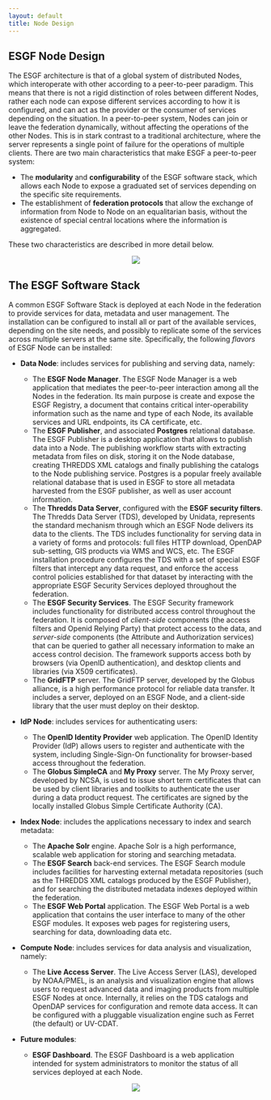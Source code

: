 ```yaml
---
layout: default
title: Node Design
---
```


## ESGF Node Design
The ESGF architecture is that of a global system of distributed Nodes, which
interoperate with other according to a peer-to-peer paradigm. This means that
there is not a rigid distinction of roles between different Nodes, rather each
node can expose different services according to how it is configured, and can
act as the provider or the consumer of services depending on the situation. In a
peer-to-peer system, Nodes can join or leave the federation dynamically, without
affecting the operations of the other Nodes. This is in stark contrast to a
traditional architecture, where the server represents a single point of failure
for the operations of multiple clients. There are two main characteristics that
make ESGF a peer-to-peer system:

* The **modularity** and **configurability** of the ESGF software stack, which
allows each Node to expose a graduated set of services depending on the specific
site requirements.
* The establishment of **federation protocols** that allow the exchange of
information from Node to Node on an equalitarian basis, without the existence of
special central locations where the information is aggregated.

These two characteristics are described in more detail below.
<center>
<img src="{{site.url}}/media/images/Architecture.png"/>
</center>

## The ESGF Software Stack
A common ESGF Software Stack is deployed at each Node in the federation to
provide services for data, metadata and user management. The installation can be
configured to install all or part of the available services, depending on the
site needs, and possibly to replicate some of the services across multiple
servers at the same site. Specifically, the following *flavors* of ESGF Node
can be installed:

* **Data Node**: includes services for publishing and serving data, namely:
    * The **ESGF Node Manager**. The ESGF Node Manager is a web application that
    mediates the peer-to-peer interaction among all the Nodes in the federation.
    Its main purpose is create and expose the ESGF Registry, a document that
    contains critical inter-operability information such as the name and type of
    each Node, its available services and URL endpoints, its CA certificate, etc.
    * The **ESGF Publisher**, and associated **Postgres** relational database.
    The ESGF Publisher is a desktop application that allows to publish data into
    a Node. The publishing workflow starts with extracting metadata from files
    on disk, storing it on the Node database, creating THREDDS XML catalogs and
    finally publishing the catalogs to the Node publishing service. Postgres is
    a popular freely available relational database that is used in ESGF to store
    all metadata harvested from the ESGF publisher, as well as user account
    information.
    * The **Thredds Data Server**, configured with the **ESGF security
    filters**. The Thredds Data Server (TDS), developed by Unidata, represents
    the standard mechanism through which an ESGF Node delivers its data to the
    clients. The TDS includes functionality for serving data in a variety of
    forms and protocols: full files HTTP download, OpenDAP sub-setting, GIS
    products via WMS and WCS, etc. The ESGF installation procedure configures
    the TDS with a set of special ESGF filters that intercept any data request,
    and enforce the access control policies established for that dataset by
    interacting with the appropriate ESGF Security Services deployed throughout
    the federation.
    * The **ESGF Security Services**. The ESGF Security framework includes
    functionality for distributed access control throughout the federation. It
    is composed of *client-side* components (the access filters and Openid
    Relying Party) that protect access to the data, and *server-side* components
    (the Attribute and Authorization services) that can be queried to gather all
    necessary information to make an access control decision. The framework
    supports access both by browsers (via OpenID authentication), and desktop
    clients and libraries (via X509 certificates).
    * The **GridFTP** server. The GridFTP server, developed by the Globus
    alliance, is a high performance protocol for reliable data transfer. It
    includes a server, deployed on an ESGF Node, and a client-side library that
    the user must deploy on their desktop.

* **IdP Node**: includes services for authenticating users:
    * The **OpenID Identity Provider** web application. The OpenID Identity
    Provider (IdP) allows users to register and authenticate with the system,
    including Single-Sign-On functionality for browser-based access throughout
    the federation.
    * The **Globus SimpleCA** and **My Proxy** server. The My Proxy server,
    developed by NCSA, is used to issue short term certificates that can be used
    by client libraries and toolkits to authenticate the user during a data
    product request. The certificates are signed by the locally installed Globus
    Simple Certificate Authority (CA).

* **Index Node**: includes the applications necessary to index and search
metadata:
    * The **Apache Solr** engine. Apache Solr is a high performance, scalable
    web application for storing and searching metadata.
    * The **ESGF Search** back-end services. The ESGF Search module includes
    facilities for harvesting external metadata repositories (such as the
    THREDDS XML catalogs produced by the ESGF Publisher), and for searching the
    distributed metadata indexes deployed within the federation.
    * The **ESGF Web Portal** application. The ESGF Web Portal is a web
    application that contains the user interface to many of the other ESGF
    modules. It exposes web pages for registering users, searching for data,
    downloading data etc.

* **Compute Node**: includes services for data analysis and visualization,
namely:
    * The **Live Access Server**. The Live Access Server (LAS), developed by
    NOAA/PMEL, is an analysis and visualization engine that allows users to
    request advanced data and imaging products from multiple ESGF Nodes at once.
    Internally, it relies on the TDS catalogs and OpenDAP services for
    configuration and remote data access. It can be configured with a pluggable
    visualization engine such as Ferret (the default) or UV-CDAT.

* **Future modules**:
    * **ESGF Dashboard**. The ESGF Dashboard is a web application intended for
    system administrators to monitor the status of all services deployed at each
    Node.
<center>
<img src="{{site.url}}/media/images/ESGFNodetypes-19.jpg"/>
</center>
